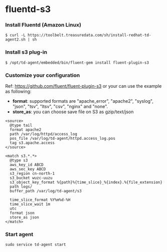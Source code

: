 # fluentd-s3

### Install Fluentd (Amazon Linux)
```
$ curl -L https://toolbelt.treasuredata.com/sh/install-redhat-td-agent2.sh | sh
```

### Install s3 plug-in
```
$ /opt/td-agent/embedded/bin/fluent-gem install fluent-plugin-s3
```

### Customize your configuration
Ref: https://github.com/fluent/fluent-plugin-s3 or your can use the example as following:
* **format**: supported formats are "apache_error", "apache2", "syslog", "json", "tsv", "ltsv", "csv", "nginx" and "none".
* **store_as**: you can choose save file on S3 as gzip/text/json
```
<source>
  @type tail
  format apache2
  path /var/log/httpd/access_log
  pos_file /var/log/td-agent/httpd.access_log.pos
  tag s3.apache.access
</source>

<match s3.*.*>
  @type s3
  aws_key_id ABCD
  aws_sec_key ABCD
  s3_region cn-north-1
  s3_bucket wuzc-uuzu
  s3_object_key_format %{path}%{time_slice}_%{index}.%{file_extension}
  path logs/
  buffer_path /var/log/td-agent/s3

  time_slice_format %Y%m%d-%H
  time_slice_wait 1m
  utc
  format json
  store_as json
</match>
```

### Start agent
```
sudo service td-agent start
```
